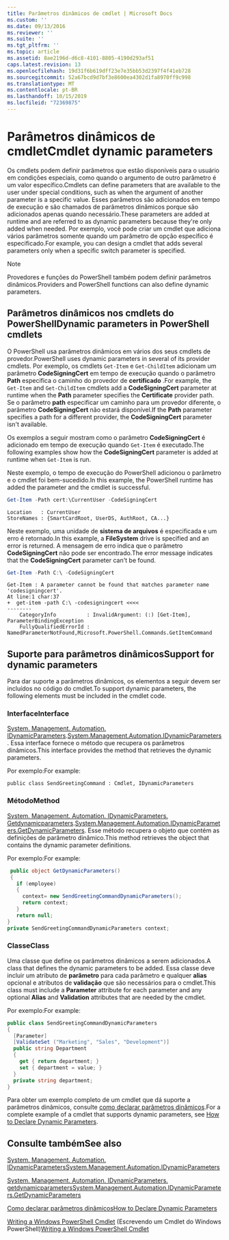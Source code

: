 ```yaml
---
title: Parâmetros dinâmicos de cmdlet | Microsoft Docs
ms.custom: ''
ms.date: 09/13/2016
ms.reviewer: ''
ms.suite: ''
ms.tgt_pltfrm: ''
ms.topic: article
ms.assetid: 8ae2196d-d6c8-4101-8805-4190d293af51
caps.latest.revision: 13
ms.openlocfilehash: 19d31f6b619dff23e7e35bb53d2397f4f41eb728
ms.sourcegitcommit: 52a67bcd9d7bf3e8600ea4302d1fa8970ff9c998
ms.translationtype: MT
ms.contentlocale: pt-BR
ms.lasthandoff: 10/15/2019
ms.locfileid: "72369875"
---
```

# <a name="cmdlet-dynamic-parameters"></a><span data-ttu-id="97571-102">Parâmetros dinâmicos de cmdlet</span><span class="sxs-lookup"><span data-stu-id="97571-102">Cmdlet dynamic parameters</span></span>

<span data-ttu-id="97571-103">Os cmdlets podem definir parâmetros que estão disponíveis para o usuário em condições especiais, como quando o argumento de outro parâmetro é um valor específico.</span><span class="sxs-lookup"><span data-stu-id="97571-103">Cmdlets can define parameters that are available to the user under special conditions, such as when the argument of another parameter is a specific value.</span></span> <span data-ttu-id="97571-104">Esses parâmetros são adicionados em tempo de execução e são chamados de parâmetros dinâmicos porque são adicionados apenas quando necessário.</span><span class="sxs-lookup"><span data-stu-id="97571-104">These parameters are added at runtime and are referred to as dynamic parameters because they're only added when needed.</span></span> <span data-ttu-id="97571-105">Por exemplo, você pode criar um cmdlet que adiciona vários parâmetros somente quando um parâmetro de opção específico é especificado.</span><span class="sxs-lookup"><span data-stu-id="97571-105">For example, you can design a cmdlet that adds several parameters only when a specific switch parameter is specified.</span></span>

> [!NOTE]
> <span data-ttu-id="97571-106">Provedores e funções do PowerShell também podem definir parâmetros dinâmicos.</span><span class="sxs-lookup"><span data-stu-id="97571-106">Providers and PowerShell functions can also define dynamic parameters.</span></span>

## <a name="dynamic-parameters-in-powershell-cmdlets"></a><span data-ttu-id="97571-107">Parâmetros dinâmicos nos cmdlets do PowerShell</span><span class="sxs-lookup"><span data-stu-id="97571-107">Dynamic parameters in PowerShell cmdlets</span></span>

<span data-ttu-id="97571-108">O PowerShell usa parâmetros dinâmicos em vários dos seus cmdlets de provedor.</span><span class="sxs-lookup"><span data-stu-id="97571-108">PowerShell uses dynamic parameters in several of its provider cmdlets.</span></span> <span data-ttu-id="97571-109">Por exemplo, os cmdlets `Get-Item` e `Get-ChildItem` adicionam um parâmetro **CodeSigningCert** em tempo de execução quando o parâmetro **Path** especifica o caminho do provedor de **certificado** .</span><span class="sxs-lookup"><span data-stu-id="97571-109">For example, the `Get-Item` and `Get-ChildItem` cmdlets add a **CodeSigningCert** parameter at runtime when the **Path** parameter specifies the **Certificate** provider path.</span></span> <span data-ttu-id="97571-110">Se o parâmetro **path** especificar um caminho para um provedor diferente, o parâmetro **CodeSigningCert** não estará disponível.</span><span class="sxs-lookup"><span data-stu-id="97571-110">If the **Path** parameter specifies a path for a different provider, the **CodeSigningCert** parameter isn't available.</span></span>

<span data-ttu-id="97571-111">Os exemplos a seguir mostram como o parâmetro **CodeSigningCert** é adicionado em tempo de execução quando `Get-Item` é executado.</span><span class="sxs-lookup"><span data-stu-id="97571-111">The following examples show how the **CodeSigningCert** parameter is added at runtime when `Get-Item` is run.</span></span>

<span data-ttu-id="97571-112">Neste exemplo, o tempo de execução do PowerShell adicionou o parâmetro e o cmdlet foi bem-sucedido.</span><span class="sxs-lookup"><span data-stu-id="97571-112">In this example, the PowerShell runtime has added the parameter and the cmdlet is successful.</span></span>

```powershell
Get-Item -Path cert:\CurrentUser -CodeSigningCert
```

```Output
Location   : CurrentUser
StoreNames : {SmartCardRoot, UserDS, AuthRoot, CA...}
```

<span data-ttu-id="97571-113">Neste exemplo, uma unidade de **sistema de arquivos** é especificada e um erro é retornado.</span><span class="sxs-lookup"><span data-stu-id="97571-113">In this example, a **FileSystem** drive is specified and an error is returned.</span></span> <span data-ttu-id="97571-114">A mensagem de erro indica que o parâmetro **CodeSigningCert** não pode ser encontrado.</span><span class="sxs-lookup"><span data-stu-id="97571-114">The error message indicates that the **CodeSigningCert** parameter can't be found.</span></span>

```powershell
Get-Item -Path C:\ -CodeSigningCert
```

```Output
Get-Item : A parameter cannot be found that matches parameter name 'codesigningcert'.
At line:1 char:37
+  get-item -path C:\ -codesigningcert <<<<
--------
    CategoryInfo          : InvalidArgument: (:) [Get-Item], ParameterBindingException
    FullyQualifiedErrorId : NamedParameterNotFound,Microsoft.PowerShell.Commands.GetItemCommand
```

## <a name="support-for-dynamic-parameters"></a><span data-ttu-id="97571-115">Suporte para parâmetros dinâmicos</span><span class="sxs-lookup"><span data-stu-id="97571-115">Support for dynamic parameters</span></span>

<span data-ttu-id="97571-116">Para dar suporte a parâmetros dinâmicos, os elementos a seguir devem ser incluídos no código do cmdlet.</span><span class="sxs-lookup"><span data-stu-id="97571-116">To support dynamic parameters, the following elements must be included in the cmdlet code.</span></span>

### <a name="interface"></a><span data-ttu-id="97571-117">Interface</span><span class="sxs-lookup"><span data-stu-id="97571-117">Interface</span></span>

<span data-ttu-id="97571-118">[System. Management. Automation. IDynamicParameters](/dotnet/api/System.Management.Automation.IDynamicParameters).</span><span class="sxs-lookup"><span data-stu-id="97571-118">[System.Management.Automation.IDynamicParameters](/dotnet/api/System.Management.Automation.IDynamicParameters).</span></span>
<span data-ttu-id="97571-119">Essa interface fornece o método que recupera os parâmetros dinâmicos.</span><span class="sxs-lookup"><span data-stu-id="97571-119">This interface provides the method that retrieves the dynamic parameters.</span></span>

<span data-ttu-id="97571-120">Por exemplo:</span><span class="sxs-lookup"><span data-stu-id="97571-120">For example:</span></span>

`public class SendGreetingCommand : Cmdlet, IDynamicParameters`

### <a name="method"></a><span data-ttu-id="97571-121">Método</span><span class="sxs-lookup"><span data-stu-id="97571-121">Method</span></span>

<span data-ttu-id="97571-122">[System. Management. Automation. IDynamicParameters. Getdynamicparameters](/dotnet/api/System.Management.Automation.IDynamicParameters.GetDynamicParameters).</span><span class="sxs-lookup"><span data-stu-id="97571-122">[System.Management.Automation.IDynamicParameters.GetDynamicParameters](/dotnet/api/System.Management.Automation.IDynamicParameters.GetDynamicParameters).</span></span>
<span data-ttu-id="97571-123">Esse método recupera o objeto que contém as definições de parâmetro dinâmico.</span><span class="sxs-lookup"><span data-stu-id="97571-123">This method retrieves the object that contains the dynamic parameter definitions.</span></span>

<span data-ttu-id="97571-124">Por exemplo:</span><span class="sxs-lookup"><span data-stu-id="97571-124">For example:</span></span>

```csharp
 public object GetDynamicParameters()
 {
   if (employee)
   {
     context= new SendGreetingCommandDynamicParameters();
     return context;
   }
   return null;
}
private SendGreetingCommandDynamicParameters context;
```

### <a name="class"></a><span data-ttu-id="97571-125">Classe</span><span class="sxs-lookup"><span data-stu-id="97571-125">Class</span></span>

<span data-ttu-id="97571-126">Uma classe que define os parâmetros dinâmicos a serem adicionados.</span><span class="sxs-lookup"><span data-stu-id="97571-126">A class that defines the dynamic parameters to be added.</span></span> <span data-ttu-id="97571-127">Essa classe deve incluir um atributo de **parâmetro** para cada parâmetro e qualquer **alias** opcional e atributos de **validação** que são necessários para o cmdlet.</span><span class="sxs-lookup"><span data-stu-id="97571-127">This class must include a **Parameter** attribute for each parameter and any optional **Alias** and **Validation** attributes that are needed by the cmdlet.</span></span>

<span data-ttu-id="97571-128">Por exemplo:</span><span class="sxs-lookup"><span data-stu-id="97571-128">For example:</span></span>

```csharp
public class SendGreetingCommandDynamicParameters
{
  [Parameter]
  [ValidateSet ("Marketing", "Sales", "Development")]
  public string Department
  {
    get { return department; }
    set { department = value; }
  }
  private string department;
}
```

<span data-ttu-id="97571-129">Para obter um exemplo completo de um cmdlet que dá suporte a parâmetros dinâmicos, consulte [como declarar parâmetros dinâmicos](./how-to-declare-dynamic-parameters.md).</span><span class="sxs-lookup"><span data-stu-id="97571-129">For a complete example of a cmdlet that supports dynamic parameters, see [How to Declare Dynamic Parameters](./how-to-declare-dynamic-parameters.md).</span></span>

## <a name="see-also"></a><span data-ttu-id="97571-130">Consulte também</span><span class="sxs-lookup"><span data-stu-id="97571-130">See also</span></span>

[<span data-ttu-id="97571-131">System. Management. Automation. IDynamicParameters</span><span class="sxs-lookup"><span data-stu-id="97571-131">System.Management.Automation.IDynamicParameters</span></span>](/dotnet/api/System.Management.Automation.IDynamicParameters)

[<span data-ttu-id="97571-132">System. Management. Automation. IDynamicParameters. getdynamicparameters</span><span class="sxs-lookup"><span data-stu-id="97571-132">System.Management.Automation.IDynamicParameters.GetDynamicParameters</span></span>](/dotnet/api/System.Management.Automation.IDynamicParameters.GetDynamicParameters)

[<span data-ttu-id="97571-133">Como declarar parâmetros dinâmicos</span><span class="sxs-lookup"><span data-stu-id="97571-133">How to Declare Dynamic Parameters</span></span>](./how-to-declare-dynamic-parameters.md)

<span data-ttu-id="97571-134">[Writing a Windows PowerShell Cmdlet](./writing-a-windows-powershell-cmdlet.md) (Escrevendo um Cmdlet do Windows PowerShell)</span><span class="sxs-lookup"><span data-stu-id="97571-134">[Writing a Windows PowerShell Cmdlet](./writing-a-windows-powershell-cmdlet.md)</span></span>
